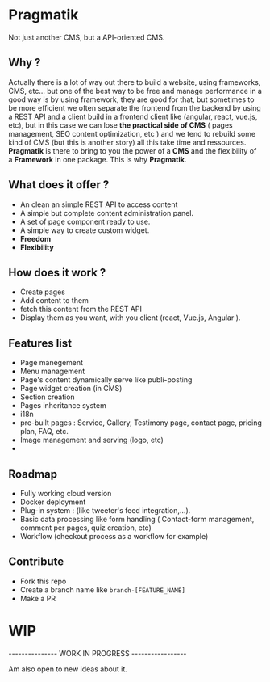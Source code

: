 # Pragmatik
Not just another CMS, but a API-oriented CMS.

## Why ?

Actually there is a lot of way out there to build a website, using frameworks, CMS, etc... but one of the best way to be free and manage performance in a good way is by using framework, they are good for that, but sometimes to be more efficient we often separate the frontend from the backend by using a REST API and a client build in a frontend client like (angular, react, vue.js, etc), but in this case we can lose **the practical side of CMS** ( pages management, SEO content optimization, etc ) and we tend to rebuild some kind of CMS (but this is another story) all this take time and ressources. **Pragmatik** is there to bring to you the power of a **CMS** and the flexibility of a **Framework** in one package. This is why **Pragmatik**.

## What does it offer ?

* An clean an simple REST API to access content
* A simple but complete content administration panel.
* A set of page component ready to use.
* A simple way to create custom widget.
* **Freedom**
* **Flexibility**

## How does it work ?

* Create pages
* Add content to them
* fetch this content from the REST API 
* Display them as you want, with you client (react, Vue.js, Angular ).

## Features list
* Page manegement
* Menu management
* Page's content dynamically serve like publi-posting
* Page widget creation (in CMS)
* Section creation
* Pages inheritance system
* i18n
* pre-built pages : Service, Gallery, Testimony page, contact page, pricing plan, FAQ, etc.
* Image management and serving (logo, etc)
* 

## Roadmap
- Fully working cloud version
- Docker deployment
- Plug-in system : (like tweeter's feed integration,...).
- Basic data processing like form handling ( Contact-form management, comment per pages, quiz creation, etc)
- Workflow (checkout process as a workflow for example)


## Contribute

* Fork this repo 
* Create a branch name like ```branch-[FEATURE_NAME]```
* Make a PR

# **WIP**

--------------- WORK IN PROGRESS -----------------

Am also open to new ideas about it.
